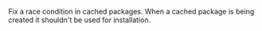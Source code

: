 Fix a race condition in cached packages. When a cached package is being created it shouldn't be used for installation.
